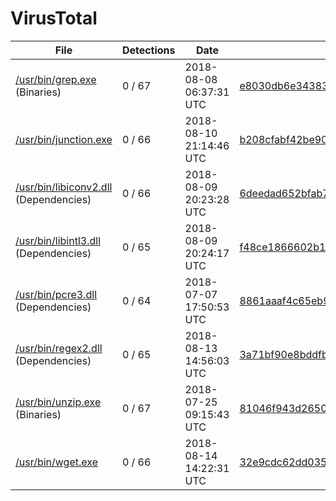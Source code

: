 # VirusTotal

| File | Detections | Date | SHA256 |
| ---- | ---------- | ---- | ------ |
| [/usr/bin/grep.exe](http://gnuwin32.sourceforge.net/packages/grep.htm) (Binaries) | 0 / 67 | 2018-08-08 06:37:31 UTC | [e8030db6e3438355d098533b3ccdcbde1801ab67fa8917506fe50489c11a5751](https://www.virustotal.com/es/file/e8030db6e3438355d098533b3ccdcbde1801ab67fa8917506fe50489c11a5751/analysis/) |
| [/usr/bin/junction.exe](https://docs.microsoft.com/en-us/sysinternals/downloads/junction) | 0 / 66 | 2018-08-10 21:14:46 UTC | [b208cfabf42be9037fc74bf109e5fd3b875fef79d7949684d1571859b8975680](https://www.virustotal.com/es/file/b208cfabf42be9037fc74bf109e5fd3b875fef79d7949684d1571859b8975680/analysis/) |
| [/usr/bin/libiconv2.dll](http://gnuwin32.sourceforge.net/packages/grep.htm) (Dependencies) | 0 / 66 | 2018-08-09 20:23:28 UTC | [6deedad652bfab7b09ebd0e06045810390b6ac6cb5aa9ef41c9daa5616181f22](https://www.virustotal.com/es/file/6deedad652bfab7b09ebd0e06045810390b6ac6cb5aa9ef41c9daa5616181f22/analysis/) |
| [/usr/bin/libintl3.dll](http://gnuwin32.sourceforge.net/packages/grep.htm) (Dependencies) | 0 / 65 | 2018-08-09 20:24:17 UTC | [f48ce1866602b114e653c876334b771107559acf1c685373d2305034613958f0](https://www.virustotal.com/es/file/f48ce1866602b114e653c876334b771107559acf1c685373d2305034613958f0/analysis/) |
| [/usr/bin/pcre3.dll](http://gnuwin32.sourceforge.net/packages/grep.htm) (Dependencies) | 0 / 64 | 2018-07-07 17:50:53 UTC | [8861aaaf4c65eb975b927292f7283bf1aeacdae8428700e81ddfd0fa2c379d62](https://www.virustotal.com/es/file/8861aaaf4c65eb975b927292f7283bf1aeacdae8428700e81ddfd0fa2c379d62/analysis/) |
| [/usr/bin/regex2.dll](http://gnuwin32.sourceforge.net/packages/grep.htm) (Dependencies) | 0 / 65 | 2018-08-13 14:56:03 UTC | [3a71bf90e8bddfb813b44f9cbcecf431311a7979c1debc976767b3e5e59031af](https://www.virustotal.com/es/file/3a71bf90e8bddfb813b44f9cbcecf431311a7979c1debc976767b3e5e59031af/analysis/) |
| [/usr/bin/unzip.exe](http://gnuwin32.sourceforge.net/packages/unzip.htm) (Binaries) | 0 / 67 | 2018-07-25 09:15:43 UTC | [81046f943d26501561612a629d8be95af254bc161011ba8a62d25c34c16d6d2a](https://www.virustotal.com/es/file/81046f943d26501561612a629d8be95af254bc161011ba8a62d25c34c16d6d2a/analysis/) |
| [/usr/bin/wget.exe](https://eternallybored.org/misc/wget/) | 0 / 66 | 2018-08-14 14:22:31 UTC | [32e9cdc62dd035dfd49da7eb3351829fdee95aa6bdb5663ab40f3911ea7cece1](https://www.virustotal.com/es/file/32e9cdc62dd035dfd49da7eb3351829fdee95aa6bdb5663ab40f3911ea7cece1/analysis/) |

